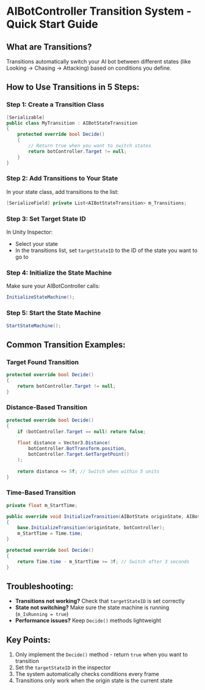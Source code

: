# AIBotController Transition System - Quick Start Guide

## What are Transitions?
Transitions automatically switch your AI bot between different states (like Looking → Chasing → Attacking) based on conditions you define.

## How to Use Transitions in 5 Steps:

### Step 1: Create a Transition Class
```csharp
[Serializable]
public class MyTransition : AIBotStateTransition
{
    protected override bool Decide()
    {
        // Return true when you want to switch states
        return botController.Target != null;
    }
}
```

### Step 2: Add Transitions to Your State
In your state class, add transitions to the list:
```csharp
[SerializeField] private List<AIBotStateTransition> m_Transitions;
```

### Step 3: Set Target State ID
In Unity Inspector:
- Select your state
- In the transitions list, set `targetStateID` to the ID of the state you want to go to

### Step 4: Initialize the State Machine
Make sure your AIBotController calls:
```csharp
InitializeStateMachine();
```

### Step 5: Start the State Machine
```csharp
StartStateMachine();
```

## Common Transition Examples:

### Target Found Transition
```csharp
protected override bool Decide()
{
    return botController.Target != null;
}
```

### Distance-Based Transition
```csharp
protected override bool Decide()
{
    if (botController.Target == null) return false;
    
    float distance = Vector3.Distance(
        botController.BotTransform.position, 
        botController.Target.GetTargetPoint()
    );
    
    return distance <= 5f; // Switch when within 5 units
}
```

### Time-Based Transition
```csharp
private float m_StartTime;

public override void InitializeTransition(AIBotState originState, AIBotController botController)
{
    base.InitializeTransition(originState, botController);
    m_StartTime = Time.time;
}

protected override bool Decide()
{
    return Time.time - m_StartTime >= 3f; // Switch after 3 seconds
}
```

## Troubleshooting:
- **Transitions not working?** Check that `targetStateID` is set correctly
- **State not switching?** Make sure the state machine is running (`m_IsRunning = true`)
- **Performance issues?** Keep `Decide()` methods lightweight

## Key Points:
1. Only implement the `Decide()` method - return `true` when you want to transition
2. Set the `targetStateID` in the inspector
3. The system automatically checks conditions every frame
4. Transitions only work when the origin state is the current state 